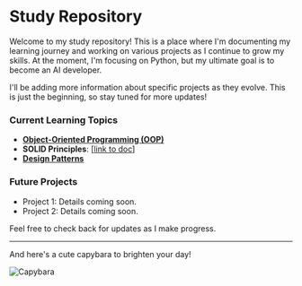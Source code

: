 # Study Repository

Welcome to my study repository! This is a place where I'm documenting my learning journey and working on various projects as I continue to grow my skills. At the moment, I'm focusing on Python, but my ultimate goal is to become an AI developer.

I'll be adding more information about specific projects as they evolve. This is just the beginning, so stay tuned for more updates!

### Current Learning Topics

- **[Object-Oriented Programming (OOP)](https://github.com/idloboda/studies/blob/main/oop.md)**
- **SOLID Principles**: [[link to doc](https://github.com/idloboda/studies/blob/main/oop.md)]
- **[Design Patterns](https://github.com/idloboda/studies/blob/main/oop.md)**

### Future Projects
- Project 1: Details coming soon.
- Project 2: Details coming soon.

Feel free to check back for updates as I make progress.

---

And here's a cute capybara to brighten your day!

![Capybara](https://upload.wikimedia.org/wikipedia/commons/e/ec/Capybara_in_Natural_Habitat.jpg)
